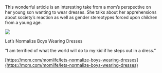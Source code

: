 This wonderful article is an interesting take from a mom’s perspective on her young son wanting to wear dresses. She talks about her apprehensions about society’s reaction as well as gender stereotypes forced upon children from a young age.

[](https://mom.com/momlife/lets-normalize-boys-wearing-dresses "Let’s Normalize Boys Wearing Dresses")

![](normalize_boys_wearing_dresses.jpg)

Let’s Normalize Boys Wearing Dresses

“I am terrified of what the world will do to my kid if he steps out in a dress.”

[https://mom.com/momlife/lets-normalize-boys-wearing-dresses](https://mom.com/momlife/lets-normalize-boys-wearing-dresses)
